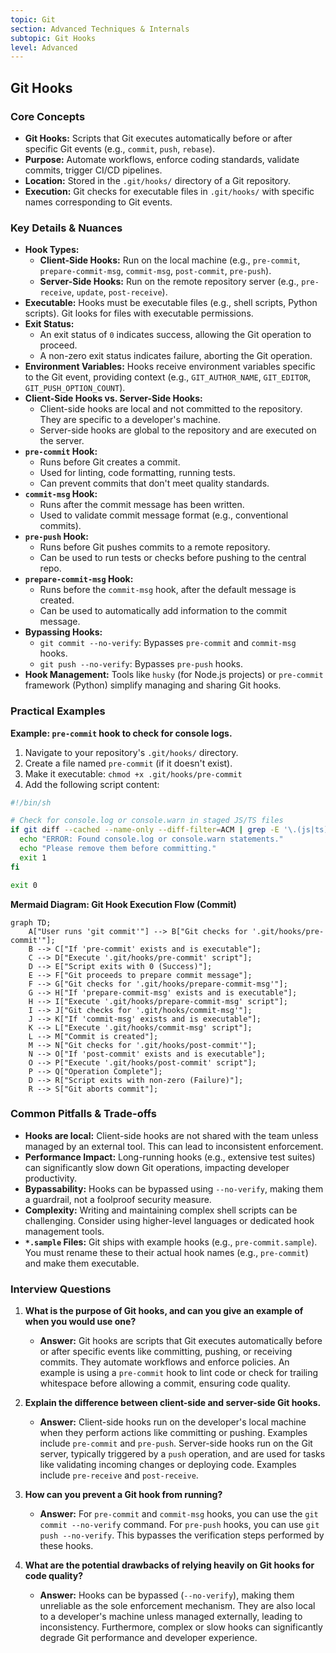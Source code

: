 ```yaml
---
topic: Git
section: Advanced Techniques & Internals
subtopic: Git Hooks
level: Advanced
---
```


## Git Hooks
### Core Concepts

*   **Git Hooks:** Scripts that Git executes automatically before or after specific Git events (e.g., `commit`, `push`, `rebase`).
*   **Purpose:** Automate workflows, enforce coding standards, validate commits, trigger CI/CD pipelines.
*   **Location:** Stored in the `.git/hooks/` directory of a Git repository.
*   **Execution:** Git checks for executable files in `.git/hooks/` with specific names corresponding to Git events.

### Key Details & Nuances

*   **Hook Types:**
    *   **Client-Side Hooks:** Run on the local machine (e.g., `pre-commit`, `prepare-commit-msg`, `commit-msg`, `post-commit`, `pre-push`).
    *   **Server-Side Hooks:** Run on the remote repository server (e.g., `pre-receive`, `update`, `post-receive`).
*   **Executable:** Hooks must be executable files (e.g., shell scripts, Python scripts). Git looks for files with executable permissions.
*   **Exit Status:**
    *   An exit status of `0` indicates success, allowing the Git operation to proceed.
    *   A non-zero exit status indicates failure, aborting the Git operation.
*   **Environment Variables:** Hooks receive environment variables specific to the Git event, providing context (e.g., `GIT_AUTHOR_NAME`, `GIT_EDITOR`, `GIT_PUSH_OPTION_COUNT`).
*   **Client-Side Hooks vs. Server-Side Hooks:**
    *   Client-side hooks are local and not committed to the repository. They are specific to a developer's machine.
    *   Server-side hooks are global to the repository and are executed on the server.
*   **`pre-commit` Hook:**
    *   Runs before Git creates a commit.
    *   Used for linting, code formatting, running tests.
    *   Can prevent commits that don't meet quality standards.
*   **`commit-msg` Hook:**
    *   Runs after the commit message has been written.
    *   Used to validate commit message format (e.g., conventional commits).
*   **`pre-push` Hook:**
    *   Runs before Git pushes commits to a remote repository.
    *   Can be used to run tests or checks before pushing to the central repo.
*   **`prepare-commit-msg` Hook:**
    *   Runs before the `commit-msg` hook, after the default message is created.
    *   Can be used to automatically add information to the commit message.
*   **Bypassing Hooks:**
    *   `git commit --no-verify`: Bypasses `pre-commit` and `commit-msg` hooks.
    *   `git push --no-verify`: Bypasses `pre-push` hooks.
*   **Hook Management:** Tools like `husky` (for Node.js projects) or `pre-commit` framework (Python) simplify managing and sharing Git hooks.

### Practical Examples

**Example: `pre-commit` hook to check for console logs.**

1.  Navigate to your repository's `.git/hooks/` directory.
2.  Create a file named `pre-commit` (if it doesn't exist).
3.  Make it executable: `chmod +x .git/hooks/pre-commit`
4.  Add the following script content:

```bash
#!/bin/sh

# Check for console.log or console.warn in staged JS/TS files
if git diff --cached --name-only --diff-filter=ACM | grep -E '\.(js|ts)$' | xargs grep -E 'console\.log|console\.warn'; then
  echo "ERROR: Found console.log or console.warn statements."
  echo "Please remove them before committing."
  exit 1
fi

exit 0
```

**Mermaid Diagram: Git Hook Execution Flow (Commit)**

```mermaid
graph TD;
    A["User runs 'git commit'"] --> B["Git checks for '.git/hooks/pre-commit'"];
    B --> C["If 'pre-commit' exists and is executable"];
    C --> D["Execute '.git/hooks/pre-commit' script"];
    D --> E["Script exits with 0 (Success)"];
    E --> F["Git proceeds to prepare commit message"];
    F --> G["Git checks for '.git/hooks/prepare-commit-msg'"];
    G --> H["If 'prepare-commit-msg' exists and is executable"];
    H --> I["Execute '.git/hooks/prepare-commit-msg' script"];
    I --> J["Git checks for '.git/hooks/commit-msg'"];
    J --> K["If 'commit-msg' exists and is executable"];
    K --> L["Execute '.git/hooks/commit-msg' script"];
    L --> M["Commit is created"];
    M --> N["Git checks for '.git/hooks/post-commit'"];
    N --> O["If 'post-commit' exists and is executable"];
    O --> P["Execute '.git/hooks/post-commit' script"];
    P --> Q["Operation Complete"];
    D --> R["Script exits with non-zero (Failure)"];
    R --> S["Git aborts commit"];
```

### Common Pitfalls & Trade-offs

*   **Hooks are local:** Client-side hooks are not shared with the team unless managed by an external tool. This can lead to inconsistent enforcement.
*   **Performance Impact:** Long-running hooks (e.g., extensive test suites) can significantly slow down Git operations, impacting developer productivity.
*   **Bypassability:** Hooks can be bypassed using `--no-verify`, making them a guardrail, not a foolproof security measure.
*   **Complexity:** Writing and maintaining complex shell scripts can be challenging. Consider using higher-level languages or dedicated hook management tools.
*   **`*.sample` Files:** Git ships with example hooks (e.g., `pre-commit.sample`). You must rename these to their actual hook names (e.g., `pre-commit`) and make them executable.

### Interview Questions

1.  **What is the purpose of Git hooks, and can you give an example of when you would use one?**
    *   **Answer:** Git hooks are scripts that Git executes automatically before or after specific events like committing, pushing, or receiving commits. They automate workflows and enforce policies. An example is using a `pre-commit` hook to lint code or check for trailing whitespace before allowing a commit, ensuring code quality.

2.  **Explain the difference between client-side and server-side Git hooks.**
    *   **Answer:** Client-side hooks run on the developer's local machine when they perform actions like committing or pushing. Examples include `pre-commit` and `pre-push`. Server-side hooks run on the Git server, typically triggered by a `push` operation, and are used for tasks like validating incoming changes or deploying code. Examples include `pre-receive` and `post-receive`.

3.  **How can you prevent a Git hook from running?**
    *   **Answer:** For `pre-commit` and `commit-msg` hooks, you can use the `git commit --no-verify` command. For `pre-push` hooks, you can use `git push --no-verify`. This bypasses the verification steps performed by these hooks.

4.  **What are the potential drawbacks of relying heavily on Git hooks for code quality?**
    *   **Answer:** Hooks can be bypassed (`--no-verify`), making them unreliable as the sole enforcement mechanism. They are also local to a developer's machine unless managed externally, leading to inconsistency. Furthermore, complex or slow hooks can significantly degrade Git performance and developer experience.